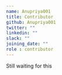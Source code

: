 ```yaml
---
name: Anupriya001
title: Contributor
github: Anupriya001
twitter: ""
linkedin: ""
slack: ""
joining_date: ""
role : contributor
---
```


Still waiting for this
